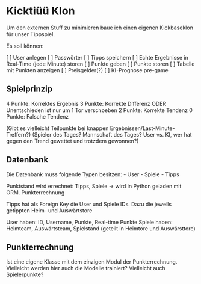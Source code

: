 # Kicktiüü Klon

Um den externen Stuff zu minimieren baue ich einen eigenen Kickbaseklon für unser Tippspiel.

Es soll können: 

[ ] User anlegen
[ ] Passwörter
[ ] Tipps speichern
[ ] Echte Ergebnisse in Real-Time (jede Minute) storen
[ ] Punkte geben
[ ] Punkte storen
[ ] Tabelle mit Punkten anzeigen
[ ] Preisgelder(?)
[ ] KI-Prognose pre-game


## Spielprinzip

4 Punkte: Korrektes Ergebnis
3 Punkte: Korrekte Differenz ODER Unentschieden ist nur um 1 Tor verschoeben
2 Punkte: Korrekte Tendenz
0 Punkte: Falsche Tendenz

(Gibt es vielleicht Teilpunkte bei knappen Ergebnissen/Last-Minute-Treffern?)
(Spieler des Tages? Mannschaft des Tages? User vs. KI, wer hat gegen den Trend gewettet und trotzdem gewonnen?)

## Datenbank

Die Datenbank muss folgende Typen besitzen:
    - User
    - Spiele
    - Tipps


Punktstand wird errechnet: Tipps, Spiele -> wird in Python geladen mit ORM. Punkterrechnung

Tipps hat als Foreign Key die User und Spiele IDs. Dazu die jeweils getippten Heim- und Auswärtstore

User haben: ID, Username, Punkte, Real-time Punkte
Spiele haben: Heimteam, Auswärtsteam, Spielstand (geteilt in Heimtore und Auswärsttore)

## Punkterrechnung

Ist eine eigene Klasse mit dem einzigen Modul der Punkterrechnung. Vielleicht werden hier auch die Modelle trainiert? Vielleicht auch Spielerpunkte?